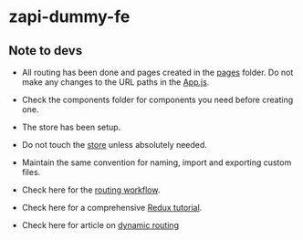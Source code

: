 # zapi-dummy-fe

## Note to devs

- All routing has been done and pages created in the [pages](./src/pages) folder. Do not make any changes to the URL paths in the [App.js](./src/App.js).

- Check the components folder for components you need before creating one.

- The store has been setup.

- Do not touch the [store](./src/redux/store.js) unless absolutely needed.

- Maintain the same convention for naming, import and exporting custom files.

- Check here for the [routing workflow](https://cacoo.com/diagrams/aGR874WctxJv1kA2/D1D31).

- Check here for a comprehensive [Redux tutorial](https://youtu.be/bbkBuqC1rU4).

- Check here for article on [dynamic routing](https://dev.to/dsckiitdev/dynamic-pages-using-react-router-2pm)
